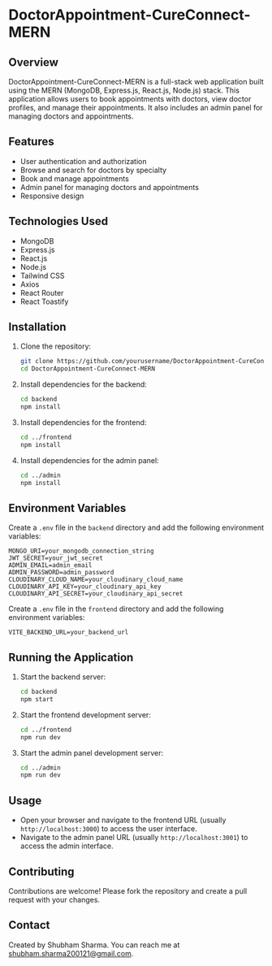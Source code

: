 # DoctorAppointment-CureConnect-MERN

## Overview

DoctorAppointment-CureConnect-MERN is a full-stack web application built using the MERN (MongoDB, Express.js, React.js, Node.js) stack. This application allows users to book appointments with doctors, view doctor profiles, and manage their appointments. It also includes an admin panel for managing doctors and appointments.

## Features

- User authentication and authorization
- Browse and search for doctors by specialty
- Book and manage appointments
- Admin panel for managing doctors and appointments
- Responsive design

## Technologies Used

- MongoDB
- Express.js
- React.js
- Node.js
- Tailwind CSS
- Axios
- React Router
- React Toastify

## Installation

1. Clone the repository:

    ```bash
    git clone https://github.com/yourusername/DoctorAppointment-CureConnect-MERN.git
    cd DoctorAppointment-CureConnect-MERN
    ```

2. Install dependencies for the backend:

    ```bash
    cd backend
    npm install
    ```

3. Install dependencies for the frontend:

    ```bash
    cd ../frontend
    npm install
    ```

4. Install dependencies for the admin panel:

    ```bash
    cd ../admin
    npm install
    ```

## Environment Variables

Create a `.env` file in the `backend` directory and add the following environment variables:

```
MONGO_URI=your_mongodb_connection_string
JWT_SECRET=your_jwt_secret
ADMIN_EMAIL=admin_email
ADMIN_PASSWORD=admin_password
CLOUDINARY_CLOUD_NAME=your_cloudinary_cloud_name
CLOUDINARY_API_KEY=your_cloudinary_api_key
CLOUDINARY_API_SECRET=your_cloudinary_api_secret
```

Create a `.env` file in the `frontend` directory and add the following environment variables:

```
VITE_BACKEND_URL=your_backend_url
```

## Running the Application

1. Start the backend server:

    ```bash
    cd backend
    npm start
    ```

2. Start the frontend development server:

    ```bash
    cd ../frontend
    npm run dev
    ```

3. Start the admin panel development server:

    ```bash
    cd ../admin
    npm run dev
    ```

## Usage

- Open your browser and navigate to the frontend URL (usually `http://localhost:3000`) to access the user interface.
- Navigate to the admin panel URL (usually `http://localhost:3001`) to access the admin interface.

## Contributing

Contributions are welcome! Please fork the repository and create a pull request with your changes.

## Contact

Created by Shubham Sharma. You can reach me at shubham.sharma200121@gmail.com.

